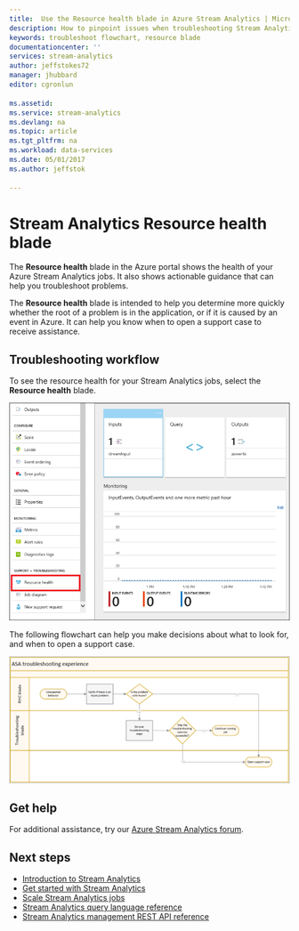 ```yaml
---
title:  Use the Resource health blade in Azure Stream Analytics | Microsoft Docs
description: How to pinpoint issues when troubleshooting Stream Analytics jobs.
keywords: troubleshoot flowchart, resource blade
documentationcenter: ''
services: stream-analytics
author: jeffstokes72
manager: jhubbard
editor: cgronlun

ms.assetid: 
ms.service: stream-analytics
ms.devlang: na
ms.topic: article
ms.tgt_pltfrm: na
ms.workload: data-services
ms.date: 05/01/2017
ms.author: jeffstok

---
```


# Stream Analytics Resource health blade

The **Resource health** blade in the Azure portal shows the health of your Azure Stream Analytics jobs. It also shows actionable guidance that can help you troubleshoot problems. 

The **Resource health** blade is intended to help you determine more quickly whether the root of a problem is in the application, or if it is caused by an event in Azure. It can help you know when to open a support case to receive assistance.

## Troubleshooting workflow

To see the resource health for your Stream Analytics jobs, select the **Resource health** blade. 

![Stream Analytics troubleshooting flow - access](media/stream-analytics-resource-health/stream-analytics-access-troubleshooting.png)

The following flowchart can help you make decisions about what to look for, and when to open a support case.

![Stream Analytics troubleshooting flow - map](media/stream-analytics-resource-health/stream-analytics-troubleshooting-map.png)

## Get help
For additional assistance, try our [Azure Stream Analytics forum](https://social.msdn.microsoft.com/Forums/home?forum=AzureStreamAnalytics).

## Next steps
* [Introduction to Stream Analytics](stream-analytics-introduction.md)
* [Get started with Stream Analytics](stream-analytics-get-started.md)
* [Scale Stream Analytics jobs](stream-analytics-scale-jobs.md)
* [Stream Analytics query language reference](https://msdn.microsoft.com/library/azure/dn834998.aspx)
* [Stream Analytics management REST API reference](https://msdn.microsoft.com/library/azure/dn835031.aspx)